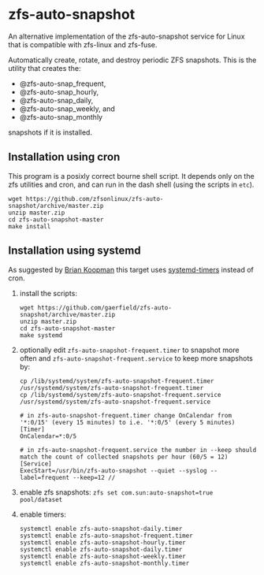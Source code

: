 # zfs-auto-snapshot

An alternative implementation of the zfs-auto-snapshot service for Linux
that is compatible with zfs-linux and zfs-fuse.

Automatically create, rotate, and destroy periodic ZFS snapshots. This is
the utility that creates the:

* @zfs-auto-snap_frequent,
* @zfs-auto-snap_hourly,
* @zfs-auto-snap_daily,
* @zfs-auto-snap_weekly, and
* @zfs-auto-snap_monthly

snapshots if it is installed.

## Installation using cron

This program is a posixly correct bourne shell script.  It depends only on
the zfs utilities and cron, and can run in the dash shell (using the scripts in
`etc`).

```
wget https://github.com/zfsonlinux/zfs-auto-snapshot/archive/master.zip
unzip master.zip
cd zfs-auto-snapshot-master
make install
```

## Installation using systemd

As suggested by [Brian Koopman][bkoop] this target uses [systemd-timers][dtim]
instead of cron.

1. install the scripts:

    ```
    wget https://github.com/gaerfield/zfs-auto-snapshot/archive/master.zip
    unzip master.zip
    cd zfs-auto-snapshot-master
    make systemd
    ```

2. optionally edit `zfs-auto-snapshot-frequent.timer` to snapshot more often and `zfs-auto-snapshot-frequent.service` to keep more snapshots by:

    ```
    cp /lib/systemd/system/zfs-auto-snapshot-frequent.timer /usr/systemd/system/zfs-auto-snapshot-frequent.timer
    cp /lib/systemd/system/zfs-auto-snapshot-frequent.service /usr/systemd/system/zfs-auto-snapshot-frequent.service

    # in zfs-auto-snapshot-frequent.timer change OnCalendar from '*:0/15' (every 15 minutes) to i.e. '*:0/5' (every 5 minutes)
    [Timer]
    OnCalendar=*:0/5

    # in zfs-auto-snapshot-frequent.service the number in --keep should match the count of collected snapshots per hour (60/5 = 12)
    [Service]
    ExecStart=/usr/bin/zfs-auto-snapshot --quiet --syslog --label=frequent --keep=12 //
    ```

3. enable zfs snapshots: `zfs set com.sun:auto-snapshot=true pool/dataset`
4. enable timers:

    ```
    systemctl enable zfs-auto-snapshot-daily.timer
    systemctl enable zfs-auto-snapshot-frequent.timer
    systemctl enable zfs-auto-snapshot-hourly.timer
    systemctl enable zfs-auto-snapshot-daily.timer
    systemctl enable zfs-auto-snapshot-weekly.timer
    systemctl enable zfs-auto-snapshot-monthly.timer
    ```


[bkoop]: https://briankoopman.com/zfs-automated-snapshots/
[dtim]: https://wiki.archlinux.org/index.php/Systemd/Timers
